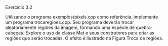 Exercício 3.2 

Utilizando o programa exemplos/pixels.cpp como referência, implemente um programa trocaregioes.cpp. Seu programa deverão trocar aleatoriamente regiões da imagem, formando uma espécie de quebra-cabeças. Explore o uso da classe Mat e seus construtores para criar as regiões que serão trocadas. O efeito é ilustrado na Figura Troca de regiões.
